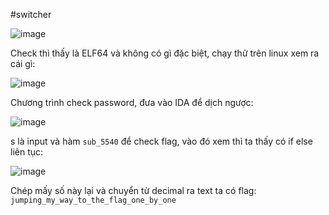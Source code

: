 #switcher

![image](https://github.com/NamDT5125/ctfs/assets/69895129/afcf9b0a-d180-4797-b7b3-b1c9da9dd467)

Check thì thấy là ELF64 và không có gì đặc biệt, chạy thử trên linux xem ra cái gì:

![image](https://github.com/NamDT5125/ctfs/assets/69895129/a2f87770-c2f6-40ca-bd05-5a32adf770df)

Chương trình check password, đưa vào IDA để dịch ngược:

![image](https://github.com/NamDT5125/ctfs/assets/69895129/592f5627-6a28-4832-b72b-0087f24f27b3)

s là input và hàm `sub_5540` để check flag, vào đó xem thì ta thấy có if else liên tục:

![image](https://github.com/NamDT5125/ctfs/assets/69895129/d4e099ad-3376-4b84-94b6-c76c88338ef2)

Chép mấy số này lại và chuyển từ decimal ra text ta có flag: `jumping_my_way_to_the_flag_one_by_one`
